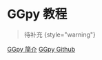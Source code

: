 # GGpy 教程

<show-structure depth="2"/>

> 待补充
{style="warning"}


<seealso>
<category ref="ref_docs">
    <a href="https://mp.weixin.qq.com/s/aKg0Hkn-Eo84zLtDWDtD-w">GGpy 简介</a>
</category>
<category ref="ref_github">
    <a href="https://github.com/yhat/ggpy">GGpy Github</a>
</category>
<category ref="ref_issues"></category>
<category ref="ref_hf"></category>
<category ref="ref_ms"></category>
</seealso>
